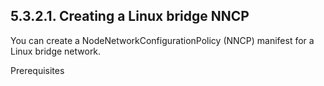 ## 5.3.2.1. Creating a Linux bridge NNCP

You can create a NodeNetworkConfigurationPolicy (NNCP) manifest for a Linux bridge network.

Prerequisites

